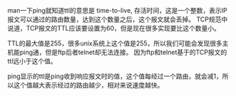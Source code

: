 man一下ping就知道ttl的意思是 time-to-live, 存活时间，这是一个整数，表示IP报文可以通过的路由数量，达到这个数量之后，这个报文就会丢掉。
TCP规范中说道，TCP报文的TTL应该要设置为60，但是现在很多实现要比这个数量小。

TTL的最大值是255，很多unix系统上这个值是255，所以我们可能会发现很多主机能ping通，但是ftp后者telnet却无法连接。
因为ftp和telnet基于的TCP报文的ttl远小于这个值。

ping显示的ttl是ping收到响应报文时的值，这个值每经过一个路由，就会减1，所以这个值越大表示经过的路由越少，相对来说速度越快。
